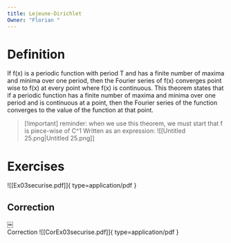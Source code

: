 ```yaml
---
title: Lejeune-Dirichlet
Owner: "Florian "
---
```

# Definition
If f(x) is a periodic function with period T and has a finite number of maxima and minima over one period, then the Fourier series of f(x) converges point wise to f(x) at every point where f(x) is continuous.
This theorem states that if a periodic function has a finite number of maxima and minima over one period and is continuous at a point, then the Fourier series of the function converges to the value of the function at that point.
  

> [!important] reminder: when we use this theorem, we must start that f is piece-wise of C^1
Written as an expression:
![[Untitled 25.png|Untitled 25.png]]

# Exercises
![[Ex03securise.pdf]]{ type=application/pdf }

## Correction
￼  
Correction
![[CorEx03securise.pdf]]{ type=application/pdf }

